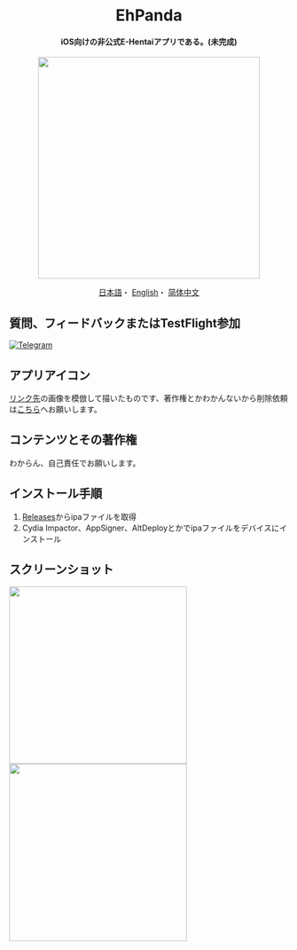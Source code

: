 <h1 align="center">EhPanda</h1>

<h4 align="center">iOS向けの非公式E-Hentaiアプリである。(未完成)</h4>

<p align="center">
<img src="https://user-images.githubusercontent.com/31207151/103606626-dcc86d00-4f51-11eb-9321-26953e669440.png" width="400"></img>
</p>

<p align="center">
  <a href="/README.md">日本語</a>・
  <a href="/README.en.md">English</a>・
  <a href="/README.chs.md">简体中文</a>
</p>

## 質問、フィードバックまたはTestFlight参加
[![Telegram](https://img.shields.io/badge/chat-Telegram-blue.svg)](https://t.me/ehpanda)

## アプリアイコン
[リンク先](https://www.deviantart.com/epiphany/art/reminds-me-of-you-15994061)の画像を模倣して描いたものです、著作権とかわかんないから削除依頼は[こちら](kendellcarol@gmail.com)へお願いします。

## コンテンツとその著作権
わからん、自己責任でお願いします。

## インストール手順
1. [Releases](https://github.com/arakitatsuzou/EhPanda/releases)からipaファイルを取得
2. Cydia Impactor、AppSigner、AltDeployとかでipaファイルをデバイスにインストール

## スクリーンショット
<img src="https://user-images.githubusercontent.com/31207151/103514043-cc0eed00-4ea6-11eb-9f17-7e949fa649e4.jpeg" width="320"><img src="https://user-images.githubusercontent.com/31207151/103514047-cdd8b080-4ea6-11eb-932b-94c0242bddfe.jpeg" width="320">
